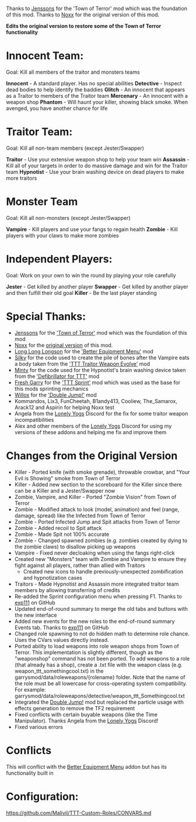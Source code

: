 Thanks to [Jenssons](https://steamcommunity.com/profiles/76561198044525091) for the 'Town of Terror' mod which was the foundation of this mod.
Thanks to [Noxx](https://steamcommunity.com/id/nickpops98) for the original version of this mod.

**Edits the original version to restore some of the Town of Terror functionality**

# Innocent Team:
Goal: Kill all members of the traitor and monsters teams

**Innocent** - A standard player. Has no special abilities
**Detective** - Inspect dead bodies to help identify the baddies
**Glitch** - An innocent that appears as a Traitor to members of the Traitor team
**Mercenary** - An innocent with a weapon shop
**Phantom** - Will haunt your killer, showing black smoke. When avenged, you have another chance for life

# Traitor Team:
Goal: Kill all non-team members (except Jester/Swapper)

**Traitor** - Use your extensive weapon shop to help your team win
**Assassin** - Kill all of your targets in order to do massive damage and win for the Traitor team
**Hypnotist** - Use your brain washing device on dead players to make more traitors

# Monster Team
Goal: Kill all non-monsters (except Jester/Swapper)

**Vampire** - Kill players and use your fangs to regain health
**Zombie** - Kill players with your claws to make more zombies

# Independent Players:
Goal: Work on your own to win the round by playing your role carefully

**Jester** - Get killed by another player
**Swapper** - Get killed by another player and then fulfill their old goal
**Killer** - Be the last player standing

# Special Thanks:
- [Jenssons](https://steamcommunity.com/profiles/76561198044525091) for the ['Town of Terror'](https://steamcommunity.com/sharedfiles/filedetails/?id=1092556189) mod which was the foundation of this mod
- [Noxx](https://steamcommunity.com/id/nickpops98) for the [original version](https://steamcommunity.com/sharedfiles/filedetails/?id=1215502383) of this mod.
- [Long Long Longson](https://steamcommunity.com/id/gamerhenne) for the ['Better Equipment Menu'](https://steamcommunity.com/sharedfiles/filedetails/?id=878772496) mod
- [Silky](https://steamcommunity.com/profiles/76561198094798859) for the code used to create the pile of bones after the Vampire eats a body taken from the ['TTT Traitor Weapon Evolve'](https://steamcommunity.com/sharedfiles/filedetails/?id=1240572856) mod
- [Minty](https://steamcommunity.com/id/_Minty_) for the code used for the Hypnotist's brain washing device taken from the ['Defibrillator for TTT'](https://steamcommunity.com/sharedfiles/filedetails/?id=801433502) mod
- [Fresh Garry](https://steamcommunity.com/id/Fresh_Garry) for the ['TTT Sprint'](https://steamcommunity.com/sharedfiles/filedetails/?id=933056549) mod which was used as the base for this mods sprinting mechanics
- [Willox](https://steamcommunity.com/id/willox) for the ['Double Jump!'](https://steamcommunity.com/sharedfiles/filedetails/?id=284538302) mod
- Kommandos, Lix3, FunCheetah, B1andy413, Cooliew, The_Samarox, Arack12 and Aspirin for helping Noxx test
- Angela from the [Lonely Yogs](https://lonely-yogs.co.uk/) Discord for the fix for some traitor weapon incompatibilities
- Alex and other members of the [Lonely Yogs](https://lonely-yogs.co.uk/) Discord for using my versions of these addons and helping me fix and improve them

# Changes from the Original Version
- Killer - Ported knife (with smoke grenade), throwable crowbar, and "Your Evil is Showing" smoke from Town of Terror
- Killer - Added new section to the scoreboard for the Killer since there can be a Killer and a Jester/Swapper now
- Zombie, Vampire, and Killer - Ported "Zombie Vision" from Town of Terror
- Zombie - Modified attack to look (model, animation) and feel (range, damage, spread) like the Infected from Town of Terror
- Zombie - Ported Infected Jump and Spit attacks from Town of Terror
- Zombie - Added recoil to Spit attack
- Zombie - Made Spit not 100% accurate
- Zombie - Changed spawned zombies (e.g. zombies created by dying to the zombie claws) to disallow picking up weapons
- Vampire - Fixed never decloaking when using the fangs right-click
- Created new "Monsters" team with Zombie and Vampire to ensure they fight against all players, rather than allied with Traitors
	- Created new icons to handle previously-unexpected zombification and hypnotization cases
- Traitors - Made Hypnotist and Assassin more integrated traitor team members by allowing transferring of credits
- Re-added the Sprint configuration menu when pressing F1. Thanks to [exp111](https://github.com/exp111/TTT-Custom-Roles/) on GitHub
- Updated end-of-round summary to merge the old tabs and buttons with the new interface
- Added new events for the new roles to the end-of-round summary Events tab. Thanks to [exp111](https://github.com/exp111/TTT-Custom-Roles/) on GitHub
- Changed role spawning to not do hidden math to determine role chance. Uses the CVars values directly instead.
- Ported ability to load weapons into role weapon shops from Town of Terror. This implementation is slightly different, though as the "weaponshop" command has not been ported. To add weapons to a role (that already has a shop), create a .txt file with the weapon class (e.g. weapon_ttt_somethingcool.txt) in the garrysmod/data/roleweapons/{rolename} folder. Note that the name of the role must be all lowercase for cross-operating system compatibility. For example: garrysmod/data/roleweapons/detective/weapon_ttt_Somethingcool.txt
- Integrated the [Double Jump!](https://steamcommunity.com/sharedfiles/filedetails/?id=284538302) mod but replaced the particle usage with effects generation to remove the TF2 requirement
- Fixed conflicts with certain buyable weapons (like the Time Manipulator). Thanks Angela from the [Lonely Yogs](https://lonely-yogs.co.uk/) Discord!
- Fixed various errors

# Conflicts
This will conflict with the [Better Equipment Menu](https://steamcommunity.com/sharedfiles/filedetails/?id=878772496) addon but has its functionality built in

# Configuration:
https://github.com/Malivil/TTT-Custom-Roles/CONVARS.md